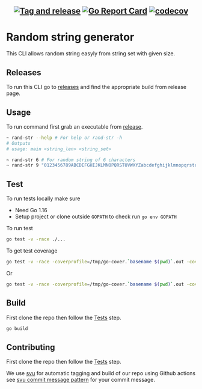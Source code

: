 ## <div align="center">[![Tag and release](https://github.com/arifmahmudrana/rand-str/actions/workflows/test-tag-and-release.yaml/badge.svg)](https://github.com/arifmahmudrana/rand-str/actions/workflows/test-tag-and-release.yaml) [![Go Report Card](https://goreportcard.com/badge/github.com/arifmahmudrana/rand-str)](https://goreportcard.com/report/github.com/arifmahmudrana/rand-str) [![codecov](https://codecov.io/gh/arifmahmudrana/rand-str/branch/main/graph/badge.svg)](https://codecov.io/gh/arifmahmudrana/rand-str)</div>

Random string generator
================

This CLI allows random string easyly from string set with given size.

## Releases
To run this CLI go to [releases](https://github.com/arifmahmudrana/rand-str/releases) and find the appropriate build from release page.

## Usage

To run command first grab an executable from [release](#releases).
```sh
~ rand-str --help # For help or rand-str -h
# Outputs
# usage: main <string_len> <string_set>

~ rand-str 6 # For random string of 6 characters
~ rand-str 9 "0123456789ABCDEFGHIJKLMNOPQRSTUVWXYZabcdefghijklmnopqrstuvwxyz" # For random string of 9 characters from "0123456789ABCDEFGHIJKLMNOPQRSTUVWXYZabcdefghijklmnopqrstuvwxyz" set
```

## Test
To run tests locally make sure
- Need Go 1.16
- Setup project or clone outside `GOPATH` to check run `go env GOPATH`

To run test
```sh
go test -v -race ./...
```

To get test coverage
```sh
go test -v -race -coverprofile=/tmp/go-cover.`basename $(pwd)`.out -covermode=atomic ./... && go tool cover -func=/tmp/go-cover.`basename $(pwd)`.out && unlink /tmp/go-cover.`basename $(pwd)`.out
```
Or
```sh
go test -v -race -coverprofile=/tmp/go-cover.`basename $(pwd)`.out -covermode=atomic ./... && go tool cover -html=/tmp/go-cover.`basename $(pwd)`.out && unlink /tmp/go-cover.`basename $(pwd)`.out
```

## Build
First clone the repo then follow the [Tests](#test) step.
```sh
go build
```

## Contributing
First clone the repo then follow the [Tests](#test) step.

We use [svu](https://github.com/caarlos0/svu) for automatic tagging and build of our repo using Github actions see [svu commit message pattern](https://github.com/caarlos0/svu/blob/master/README.md#commit-messages-vs-what-they-do) for your commit message.
